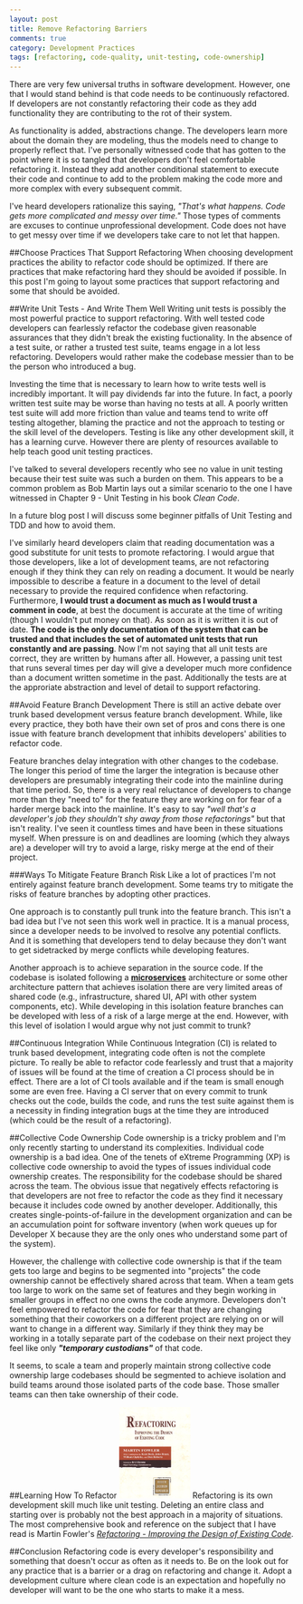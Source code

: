 ```yaml
---
layout: post
title: Remove Refactoring Barriers
comments: true
category: Development Practices
tags: [refactoring, code-quality, unit-testing, code-ownership]
---
```

There are very few universal truths in software development. However, one that I would stand behind is that code needs to be continuously refactored. If developers are not constantly refactoring their code as they add functionality they are contributing to the rot of their system. 

As functionality is added, abstractions change. The developers learn more about the domain they are modeling, thus the models need to change to properly reflect that. I've personally witnessed code that has gotten to the point where it is so tangled that developers don't feel comfortable refactoring it. Instead they add another conditional statement to execute their code and continue to add to the problem making the code more and more complex with every subsequent commit. 
<!--more-->

I've heard developers rationalize this saying, _"That's what happens. Code gets more complicated and messy over time."_ Those types of comments are excuses to continue unprofessional development. Code does not have to get messy over time if we developers take care to not let that happen.

##Choose Practices That Support Refactoring
When choosing development practices the ability to refactor code should be optimized. If there are practices that make refactoring hard they should be avoided if possible. In this post I'm going to layout some practices that support refactoring and some that should be avoided.

##Write Unit Tests - And Write Them Well
Writing unit tests is possibly the most powerful practice to support refactoring. With well tested code developers can fearlessly refactor the codebase given reasonable assurances that they didn't break the existing fuctionality. In the absence of a test suite, or rather a trusted test suite, teams engage in a lot less refactoring. Developers would rather make the codebase messier than to be the person who introduced a bug.

Investing the time that is necessary to learn how to write tests well is incredibly important. It will pay dividends far into the future. In fact, a poorly written test suite may be worse than having no tests at all. A poorly written test suite will add more friction than value and teams tend to write off testing altogether, blaming the practice and not the approach to testing or the skill level of the developers. Testing is like any other development skill, it has a learning curve.  However there are plenty of resources available to help teach good unit testing practices.
  
I've talked to several developers recently who see no value in unit testing because their test suite was such a burden on them. This appears to be a common problem as Bob Martin lays out a similar scenario to the one I have witnessed in Chapter 9 - Unit Testing in his book _Clean Code_. 

In a future  blog post I will discuss some beginner pitfalls of Unit Testing and TDD and how to avoid them. 

I've similarly heard developers claim that reading documentation was a good substitute for unit tests to promote refactoring. I would argue that those developers, like a lot of development teams, are not refactoring enough if they think they can rely on reading a document. It would be nearly impossible to describe a feature in a document to the level of detail necessary to provide the required confidence when refactoring. Furthermore, **I would trust a document as much as I would trust a comment in code**, at best the document is accurate at the time of writing (though I wouldn't put money on that). As soon as it is written it is out of date. **The code is the only documentation of the system that can be trusted and that includes the set of automated unit tests that run constantly and are passing**. Now I'm not saying that all unit tests are correct, they are written by humans after all.  However, a passing unit test that runs several times per day will give a developer much more confidence than a document written sometime in the past. Additionally the tests are at the approriate abstraction and level of detail to support refactoring.


##Avoid Feature Branch Development
There is still an active debate over trunk based development versus feature branch development. While, like every practice, they both have their own set of pros and cons there is one issue with feature branch development that inhibits developers' abilities to refactor code.  

Feature branches delay integration with other changes to the codebase. The longer this period of time the larger the integration is because other developers are presumably integrating their code into the mainline during that time period.  So, there is a very real reluctance of developers to change more than they "need to" for the feature they are working on for fear of a harder merge back into the mainline. It's easy to say *"well that's a developer's job they shouldn't shy away from those refactorings"* but that isn't reality. I've seen it countless times and have been in these situations myself.  When pressure is on and deadlines are looming (which they always are) a developer will try to avoid a large, risky merge at the end of their project. 

###Ways To Mitigate Feature Branch Risk
Like a lot of practices I'm not entirely against feature branch development. Some teams try to mitigate the risks of feature branches by adopting other practices.

One approach is to constantly pull trunk into the feature branch. This isn't a bad idea but I've not seen this work well in practice. It is a manual process, since a developer needs to be involved to resolve any potential conflicts. And it is something that developers tend to delay because they don't want to get sidetracked by merge conflicts while developing features.

Another approach is to achieve separation in the source code. If the codebase is isolated following a [**microservices**](http://martinfowler.com/articles/microservices.html "microservices") architecture or some other architecture pattern that achieves isolation there are very limited areas of shared code (e.g., infrastructure, shared UI, API with other system components, etc). While developing in this isolation feature branches can be developed with less of a risk of a large merge at the end. However, with this level of isolation I would argue why not just commit to trunk?

##Continuous Integration
While Continuous Integration (CI) is related to trunk based development, integrating code often is not the complete picture. To really be able to refactor code fearlessly and trust that a majority of issues will be found at the time of creation a CI process should be in effect. There are a lot of CI tools available and if the team is small enough some are even free. Having a CI server that on every commit to trunk checks out the code, builds the code, and runs the test suite against them is a necessity in finding integration bugs at the time they are introduced (which could be the result of a refactoring). 

##Collective Code Ownership
Code ownership is a tricky problem and I'm only recently starting to understand its complexities. Individual code ownership is a bad idea. One of the tenets of eXtreme Programming (XP) is collective code ownership to avoid the types of issues individual code ownership creates. The responsibility for the codebase should be shared across the team. The obvious issue that negatively effects refactoring is that developers are not free to refactor the code as they find it necessary because it includes code owned by another developer. Additionally, this creates single-points-of-failure in the development organization and can be an accumulation point for software inventory (when work queues up for Developer X because they are the only ones who understand some part of the system). 

However, the challenge with collective code ownership is that if the team gets too large and begins to be segmented into "projects" the code ownership cannot be effectively shared across that team. When a team gets too large to work on the same set of features and they begin working in smaller groups in effect no one owns the code anymore. Developers don't feel empowered to refactor the code for fear that they are changing something that their coworkers on a different project are relying on or will want to change in a different way. Similarly if they think they may be working in a totally separate part of the codebase on their next project they feel like only _**"temporary custodians"**_ of that code.

It seems, to scale a team and properly maintain strong collective code ownership large codebases should be segmented to achieve isolation and build teams around those isolated parts of the code base. Those smaller teams can then take ownership of their code. 

##Learning How To Refactor
<img src='/images/refactoringBook.jpg' width='25%' height='25%' class='post-image'/>
Refactoring is its own development skill much like unit testing. Deleting an entire class and starting over is probably not the best approach in a majority of situations. The most comprehensive book and reference on the subject that I have read is Martin Fowler's [*Refactoring - Improving the Design of Existing Code*](http://www.refactoring.com).

<div style='clear:both'> </div>


##Conclusion
Refactoring code is every developer's responsibility and something that doesn't occur as often as it needs to. Be on the look out for any practice that is a barrier or a drag on refactoring and change it. Adopt a development culture where clean code is an expectation and hopefully no developer will want to be the one who starts to make it a mess.
